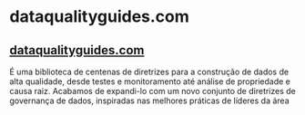 
# dataqualityguides.com 

## [dataqualityguides.com](https://www.dataqualityguides.com/)

É uma biblioteca de centenas de diretrizes para a construção de dados de alta qualidade, desde testes e monitoramento até análise de propriedade e causa raiz.
Acabamos de expandi-lo com um novo conjunto de diretrizes de governança de dados, inspiradas nas melhores práticas de líderes da área

